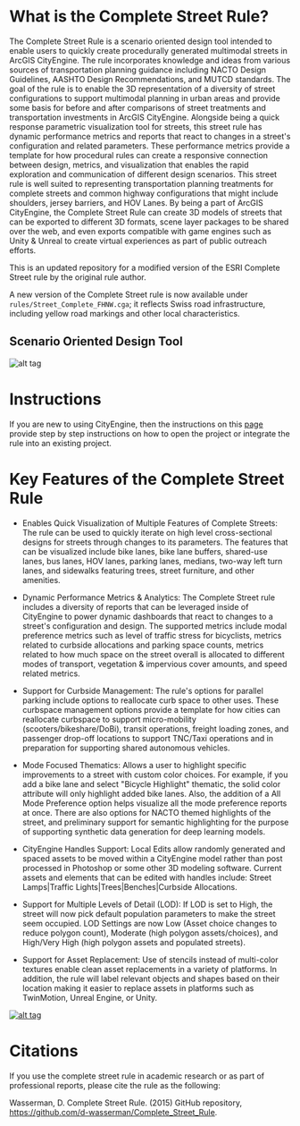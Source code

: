 # What is the Complete Street Rule?
The Complete Street Rule is a scenario oriented design tool intended to enable users to quickly create procedurally generated multimodal streets in ArcGIS CityEngine. The rule incorporates knowledge and ideas from various sources of transportation planning guidance including NACTO Design Guidelines, AASHTO Design Recommendations, and MUTCD standards. The goal of the rule is to enable the 3D representation of a diversity of street configurations to support multimodal planning in urban areas and provide some basis for before and after comparisons of street treatments and transportation investments in ArcGIS CityEngine. Alongside being a quick response parametric visualization tool for streets, this street rule has dynamic performance metrics and reports that react to changes in a street's configuration and related parameters. These performance metrics provide a template for how procedural rules can create a responsive connection between design, metrics, and visualization that enables the rapid exploration and communication of different design scenarios. This street rule is well suited to representing transportation planning treatments for complete streets and common highway configurations that might include shoulders, jersey barriers, and HOV Lanes. By being a part of ArcGIS CityEngine, the Complete Street Rule can create 3D models of streets that can be exported to different 3D formats, scene layer packages to be shared over the web, and even exports compatible with game engines such as Unity & Unreal to create virtual experiences as part of public outreach efforts. 

This is an updated repository for a modified version of the ESRI Complete Street rule by the original rule author.

A new version of the Complete Street rule is now available under ``rules/Street_Complete_FHNW.cga``; it reflects Swiss road infrastructure, including yellow road markings and other local characteristics.

## Scenario Oriented Design Tool

![alt tag](/images/CSRuleCEDemo.gif)

# Instructions

If you are new to using CityEngine, then the instructions on this [page](Instructions.md) provide step by step instructions on how to open the project or integrate the rule into an existing project. 


# Key Features of the Complete Street Rule

* Enables Quick Visualization of Multiple Features of Complete Streets: The rule can be used to quickly iterate on high level cross-sectional designs for streets through changes to its parameters. The features that can be visualized include bike lanes, bike lane buffers, shared-use lanes, bus lanes, HOV lanes, parking lanes, medians, two-way left turn lanes, and sidewalks featuring trees, street furniture, and other amenities. 

* Dynamic Performance Metrics & Analytics: The Complete Street rule includes a diversity of reports that can be leveraged inside of CityEngine to power dynamic dashboards that react to changes to a street's configuration and design. The supported metrics include modal preference metrics such as level of traffic stress for bicyclists, metrics related to curbside allocations and parking space counts, metrics related to how much space on the street overall is allocated to different modes of transport, vegetation & impervious cover amounts, and speed related metrics.  

* Support for Curbside Management: The rule's options for parallel parking include options to reallocate curb space to other uses. These curbspace management options provide a template for how cities can reallocate curbspace to support micro-mobility (scooters/bikeshare/DoBi), transit operations, freight loading zones, and passenger drop-off locations to support TNC/Taxi operations and in preparation for supporting shared autonomous vehicles.

* Mode Focused Thematics: Allows a user to highlight specific improvements to a street with custom color choices. For example, if you add a bike lane and select "Bicycle Highlight" thematic, the solid color attribute will only highlight added bike lanes. Also, the addition of a All Mode Preference option helps visualize all the mode preference reports at once. There are also options for NACTO themed highlights of the street, and preliminary support for semantic highlighting for the purpose of supporting synthetic data generation for deep learning models. 

* CityEngine Handles Support: Local Edits allow randomly generated and spaced assets to be moved within a CityEngine model rather than post processed in Photoshop or some other 3D modeling software. Current assets and elements that can be edited with handles include: Street Lamps|Traffic Lights|Trees|Benches|Curbside Allocations.

* Support for Multiple Levels of Detail (LOD): If LOD is set to High, the street will now pick default population parameters to make the street seem occupied. LOD Settings are now Low (Asset choice changes to reduce polygon count), Moderate (high polygon assets/choices), and High/Very High (high polygon assets and populated streets).

* Support for Asset Replacement: Use of stencils instead of multi-color textures enable clean asset replacements in a variety of platforms. In addition, the rule will label relevant objects and shapes based on their location making it easier to replace assets in platforms such as TwinMotion, Unreal Engine, or Unity. 

[![alt tag](/images/Road_Diet_Update.jpg)](https://www.youtube.com/watch?v=6t4TYrB0TZ4)

# Citations
If you use the complete street rule in academic research or as part of professional reports, please cite the rule as the following: 


Wasserman, D. Complete Street Rule. (2015) GitHub repository, https://github.com/d-wasserman/Complete_Street_Rule.
